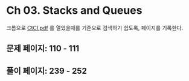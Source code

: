 # Ch 03. Stacks and Queues

크롬으로 [CtCI.pdf](../../CtCI.pdf) 를 열었을때를 기준으로 검색하기 쉽도록, 페이지를 기록한다.

## 문제 페이지: 110 - 111

## 풀이 페이지: 239 - 252
